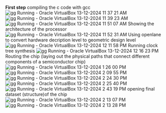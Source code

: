 **First step**
compiling the c code with gcc
![gg  Running  - Oracle VirtualBox 13-12-2024 11 37 21 AM](https://github.com/user-attachments/assets/3a4df250-55fb-4638-b1b6-34a34d2c0871)
![gg  Running  - Oracle VirtualBox 13-12-2024 11 39 23 AM](https://github.com/user-attachments/assets/df74f52d-cbc4-41f9-9640-0221cafdccc5)
![gg  Running  - Oracle VirtualBox 13-12-2024 11 51 07 AM](https://github.com/user-attachments/assets/006b702a-16ef-4657-a4d0-ab10510df872)
Showing the architecture of the processor
![gg  Running  - Oracle VirtualBox 13-12-2024 11 52 31 AM](https://github.com/user-attachments/assets/883da1e1-3a29-445b-b1d9-964de0590a80)
Using openlane to convert hardware decription level to geometric design level
![gg  Running  - Oracle VirtualBox 13-12-2024 12 11 58 PM](https://github.com/user-attachments/assets/b8a2125b-00fe-4eb9-bed5-0a828de0cd3a)
Running clock tree synthesis
![gg  Running  - Oracle VirtualBox 13-12-2024 12 16 23 PM](https://github.com/user-attachments/assets/d07c2f54-8cf8-448f-b552-9c11e9e7d028)
Routing the chip (laying out the physical paths that connect different components of a semiconductor chip)
![gg  Running  - Oracle VirtualBox 13-12-2024 1 26 00 PM](https://github.com/user-attachments/assets/feb4b2bd-e164-4385-b966-42c900079232)
![gg  Running  - Oracle VirtualBox 13-12-2024 2 09 55 PM](https://github.com/user-attachments/assets/cdb2575d-a879-499a-90bf-0afa99756847)
![gg  Running  - Oracle VirtualBox 13-12-2024 2 24 30 PM](https://github.com/user-attachments/assets/9aeffca9-b7d9-4001-b4b0-2baaf4702ab3)
![gg  Running  - Oracle VirtualBox 13-12-2024 2 25 40 PM](https://github.com/user-attachments/assets/0c90bb97-8b95-4ed1-ba7a-98fb73230754)
![gg  Running  - Oracle VirtualBox 13-12-2024 2 43 19 PM](https://github.com/user-attachments/assets/8ec181d5-66e1-4af7-b67f-7230143c629c)
opening final dataset (structure)of the chip
![gg  Running  - Oracle VirtualBox 13-12-2024 2 13 07 PM](https://github.com/user-attachments/assets/61f98c95-4408-40f2-a114-fc424550739f)
![gg  Running  - Oracle VirtualBox 13-12-2024 2 13 28 PM](https://github.com/user-attachments/assets/9bfbf6e9-e4b9-4618-bb45-d9a3c76c1d8a)
